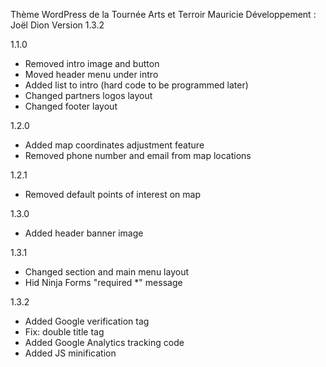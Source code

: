 Thème WordPress de la Tournée Arts et Terroir Mauricie
Développement : Joël Dion
Version 1.3.2

1.1.0
- Removed intro image and button
- Moved header menu under intro
- Added list to intro (hard code to be programmed later)
- Changed partners logos layout
- Changed footer layout

1.2.0
- Added map coordinates adjustment feature
- Removed phone number and email from map locations

1.2.1
- Removed default points of interest on map

1.3.0
- Added header banner image

1.3.1
- Changed section and main menu layout
- Hid Ninja Forms "required *" message

1.3.2
- Added Google verification tag
- Fix: double title tag
- Added Google Analytics tracking code
- Added JS minification